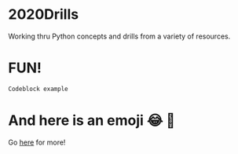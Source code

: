 # 2020Drills
Working thru Python concepts and drills from a variety of resources.
# FUN!

```bash
Codeblock example
```

# And here is an emoji :joy: :bacon:


Go [here](https://guides.github.com/pdfs/markdown-cheatsheet-online.pdf) for more!








